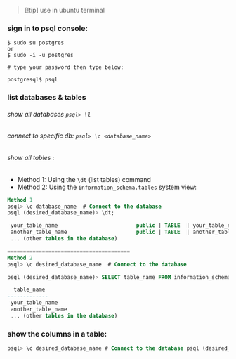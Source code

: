 > [!tip] use in ubuntu terminal

### sign in to psql console:
```shell
$ sudo su postgres
or
$ sudo -i -u postgres

# type your password then type below:

postgresql$ psql
```

### list databases & tables
######  show all databases `psql> \l`
###### connect to specific db: `psql> \c <database_name>`
###### show all tables : 
 - Method 1: Using the `\dt` (list tables) command
 - Method 2: Using the `information_schema.tables` system view:
```SQL
Method 1
psql> \c database_name  # Connect to the database
psql (desired_database_name)> \dt;

 your_table_name                         public | TABLE  | your_table_name |
 another_table_name                      public | TABLE  | another_table_name |
 ... (other tables in the database)

=======================================
Method 2
psql> \c desired_database_name  # Connect to the database

psql (desired_database_name)> SELECT table_name FROM information_schema.tables;

  table_name
-------------
 your_table_name
 another_table_name
 ... (other tables in the database)
 ```

### show the columns in a table:
```sql
psql> \c desired_database_name # Connect to the database psql (desired_database_name)> \d your_table_name;
```
